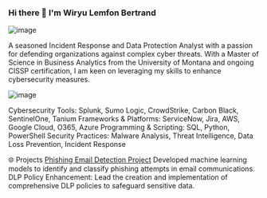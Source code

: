 ### Hi there 👋 I'm Wiryu Lemfon Bertrand
![image](https://github.com/WiryuLemfon/WiryuLemfon/assets/98377217/6967448a-d8c4-4d1f-b306-d660a1e4aef2)

A seasoned Incident Response and Data Protection Analyst with a passion for defending organizations against complex cyber threats. With a Master of Science in Business Analytics from the University of Montana and ongoing CISSP certification, I am keen on leveraging my skills to enhance cybersecurity measures.

![image](https://github.com/WiryuLemfon/WiryuLemfon/assets/98377217/af01c992-51ba-44fa-aa39-be044e4fd62f)

 
Cybersecurity Tools: Splunk, Sumo Logic, CrowdStrike, Carbon Black, SentinelOne, Tanium
Frameworks & Platforms: ServiceNow, Jira, AWS, Google Cloud, O365, Azure
Programming & Scripting: SQL, Python, PowerShell
Security Practices: Malware Analysis, Threat Intelligence, Data Loss Prevention, Incident Response


🌐 Projects
[Phishing Email Detection Project](https://github.com/WiryuLemfon/Project-B) Developed machine learning models to identify and classify phishing attempts in email communications.
DLP Policy Enhancement: Lead the creation and implementation of comprehensive DLP policies to safeguard sensitive data.
